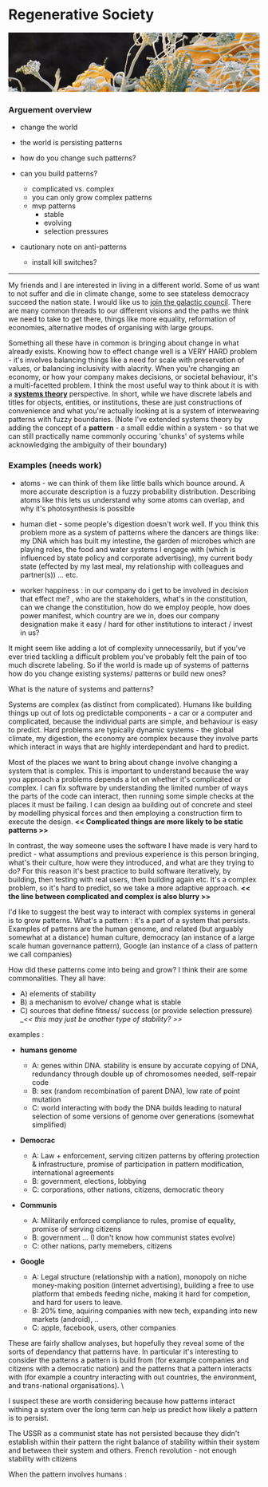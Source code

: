 # Regenerative Society 

![](./images/regenerative_society.png)

### Arguement overview

- change the world
- the world is persisting patterns
- how do you change such patterns? 
- can you build patterns? 
  - complicated vs. complex
  - you can only grow complex patterns
  - mvp patterns
    - stable
    - evolving
    - selection pressures

- cautionary note on anti-patterns
  - install kill switches?

----

My friends and I are interested in living in a different world. Some of us want to not suffer and die in climate change, some to see stateless democracy succeed the nation state.
I would like us to [join the galactic council](http://hyper.mixmix.io/?mixmix/blogposts/blob/master/uncapturable_distribution.md).
There are many common threads to our different visions and the paths we think we need to take to get there, things like more equality, reformation of economies, alternative modes of organising with large groups.

Something all these have in common is bringing about change in what already exists. Knowing how to effect change well is a VERY HARD problem - it's involves balancing things like a need for scale with preservation of values, or balancing inclusivity with alacrity.
When you're changing an economy, or how your company makes decisions, or societal behaviour, it's a multi-facetted problem. I think the most useful way to think about it is with a [**systems theory**](https://en.wikipedia.org/wiki/Systems_theory) perspective.
In short, while we have discrete labels and titles for objects, entities, or institutions, these are just constructions of convenience and what you're actually looking at is a system of interweaving patterns with fuzzy boundaries. 
(Note I've extended systems theory by adding the concept of a **pattern** - a small eddie within a system - so that we can still practically name commonly occuring 'chunks' of systems while acknowledging the ambiguity of their boundary)

### Examples (needs work)

  - atoms - we can think of them like little balls which bounce around. A more accurate description is a fuzzy probability distribution. Describing atoms like this lets us understand why some atoms can overlap, and why it's photosynthesis is possible 
  - human diet - some people's digestion doesn't work well. If you think this problem more as a system of patterns where the dancers are things like: my DNA which has built my intestine, the garden of microbes which are playing roles, the food and water systems I engage with (which is influenced by state policy and corporate advertising), my current body state (effected by my last meal, my relationship with colleagues and partner(s)) ... etc.

  - worker happiness : in our company do i get to be involved in decision that effect me? , who are the stakeholders, what's in the constitution, can we change the constitution, how do we employ people, how does power manifest, which country are we in, does our company designation make it easy / hard for other institutions to interact / invest in us? 

It might seem like adding a lot of complexity unnecessarily, but if you've ever tried tackling a difficult problem you've probably felt the pain of too much discrete labeling.
So if the world is made up of systems of patterns how do you change existing systems/ patterns or build new ones?

What is the nature of systems and patterns? 

Systems are complex (as distinct from complicated). Humans like building things up out of lots og predictable components - a car or a computer and complicated, because the individual parts are simple, and behaviour is easy to predict. Hard problems are typically dynamic systems - the global climate, my digestion, the economy are complex because they involve parts which interact in ways that are highly interdependant and hard to predict.

Most of the places we want to bring about change involve changing a system that is complex. This is important to understand because the way you approach a problems depends a lot on whether it's complicated or complex. I can fix software by understanding the limited number of ways the parts of the code can interact, then running some simple checks at the places it must be failing. I can design aa building out of concrete and steel by modelling physical forces and then employing a construction firm to execute the design.
__<< Complicated things are more likely to be static patterns >>__

In contrast, the way someone uses the software I have made is very hard to predict - what assumptions and previous experience is this person bringing, what's their culture, how were they introduced, and what are they trying to do? For this reason it's best practice to build software iteratively, by building, then testing with real users, then building again etc. It's a complex problem, so it's hard to predict, so we take a more adaptive approach.
__<< the line between complicated and complex is also blurry >>__


I'd like to suggest the best way to interact with complex systems in general is to grow patterns.
What's a pattern : it's a part of a system that persists.
Examples of patterns are the human genome, and related (but arguably somewhat at a distance) human culture, democracy (an instance of a large scale human governance pattern), Google (an instance of a class of pattern we call companies)

How did these patterns come into being and grow? 
I think their are some commonalities. They all have:
 - A) elements of stability
 - B) a mechanism to evolve/ change what is stable
 - C) sources that define fitness/ success (or provide selection pressure)
       __<< this may just be another type of stability? >>_

examples : 
- **humans genome**
  - A: genes within DNA. stability is ensure by accurate copying of DNA, redundancy through double up of chromosomes needed, self-repair code
  - B: sex (random recombination of parent DNA), low rate of point mutation
  - C: world interacting with body the DNA builds leading to natural selection of some versions of genome over generations (somewhat simplified)

- **Democrac**
  - A: Law + enforcement, serving citizen patterns by offering protection & infrastructure, promise of participation in pattern modification, international agreements
  - B: government, elections, lobbying
  - C: corporations, other nations, citizens, democratic theory

- **Communis**
  - A: Militarily enforced compliance to rules, promise of equality, promise of serving citizens 
  - B: government ... (I don't know how communist states evolve)
  - C: other nations, party memebers, citizens 

- **Google**
  - A: Legal structure (relationship with a nation), monopoly on niche money-making position (internet advertising), building a free to use platform that embeds feeding niche, making it hard for competion, and hard for users to leave.
  - B: 20% time, aquiring companies with new tech, expanding into new markets (android), ..  
  - C: apple, facebook, users, other companies

These are fairly shallow analyses, but hopefully they reveal some of the sorts of dependancy that patterns have. In particular it's interesting to consider the patterns a pattern is build from (for example companies and citizens with a democratic nation) and the patterns that a pattern interacts with (for example a country interacting with out countries, the environment, and trans-national organisations). \

I suspect these are worth considering because how patterns interact withing a system over the long term can help us predict how likely a pattern is to persist. 

The USSR as a communist state has not persisted because they didn't establish within their pattern the right balance of stability within their system and between their system and others.
French revolution - not enough stability with citizens

When the pattern involves humans : 

